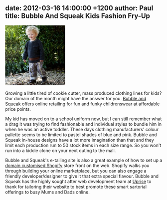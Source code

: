 date: 2012-03-16 14:00:00 +1200
author: Paul
title: Bubble And Squeak Kids Fashion Fry-Up
----

![cute.jpg](/media/2012-03-16-cute.jpg)

Growing a little tired of cookie cutter, mass produced clothing lines for kids? Our domain of the month might have the answer for you. [Bubble and Squeak](http://www.kidsclothesonline.co.nz/) offers online retailing for fun and funky childrenswear at affordable price points.

My kid has moved on to a school uniform now, but I can still remember what a drag it was trying to find fashionable and individual styles to bundle him in when he was an active toddler. These days clothing manufacturers' colour pallette seems to be limited to pastel shades of blue and pink. Bubble and Squeak in-house designs have a lot more imagination than that and they limit each production run to 50 stock items in each size range. So you won't run into a kiddie clone on your next outing to the mall.

Bubble and Squeak's e-tailing site is also a great example of how to set up a [domain customised Shopify](https://iwantmyname.co.nz/features/applications/custom-domain-apps/e-commerce/shopify-hosted-online-store-platform-and-shop-software) store front on the web. Shopify walks you through building your online marketplace, but you can also engage a friendly developer/designer to give it that extra special flavour. Bubble and Squeak has the highly sought after web development team at [Uprise](http://www.uprise.co.nz/) to thank for tailoring their website to best promote these smart sartorial offerings to busy Mums and Dads online.

